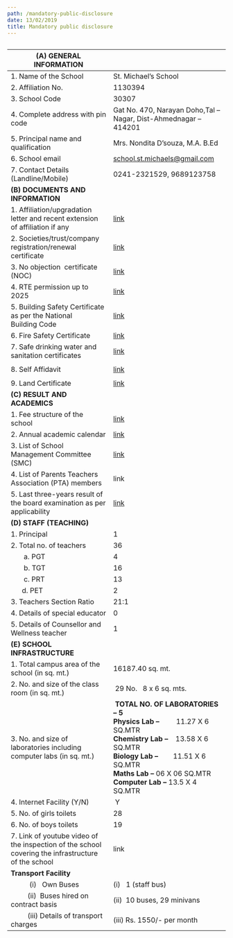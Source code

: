 ```yaml
---
path: /mandatory-public-disclosure
date: 13/02/2019
title: Mandatory public disclosure
---
```

<div style="overflow-x:auto;">

| **(A) GENERAL INFORMATION**                                                                                                           |                                                                                                                                                                                                                                                  |
| ------------------------------------------------------------------------------------------------------------------------------------- | ------------------------------------------------------------------------------------------------------------------------------------------------------------------------------------------------------------------------------------------------ |
| 1. Name of the School                                                                                                                 | St. Michael’s School                                                                                                                                                                                                                             |
| 2. Affiliation No.                                                                                                                    | 1130394                                                                                                                                                                                                                                          |
| 3. School Code                                                                                                                        | 30307                                                                                                                                                                                                                                            |
| 4. Complete address with pin code                                                                                                     | Gat No. 470, Narayan Doho,Tal – Nagar, Dist-Ahmednagar – 414201                                                                                                                                                                                  |
| 5. Principal name and qualification                                                                                                   | Mrs. Nondita D’souza, M.A. B.Ed                                                                                                                                                                                                                  |
| 6. School email                                                                                                                       | school.st.michaels@gmail.com                                                                                                                                                                                                                     |
| 7. Contact Details (Landline/Mobile)                                                                                                  | 0241-2321529, 9689123758                                                                                                                                                                                                                         |
| **(B) DOCUMENTS AND INFORMATION**                                                                                                     |                                                                                                                                                                                                                                                  |
| 1. Affiliation/upgradation letter and recent extension of affiliation if any                                                            | [link](https://drive.google.com/file/d/1k1jhHfoWampb8ZEoE0-gpz-1JN8LNNNY/view?usp=sharing)                                                                                                                                              |
| 2. Societies/trust/company registration/renewal certificate                                                                            | [link](https://drive.google.com/file/d/1_DflIyF1t8UPfqgColzVglWJRGnVub4L/view?usp=sharing)                                                                                                                                             |
| 3. No objection  certificate (NOC)                                                                                                       | [link](https://drive.google.com/file/d/1kMUC5_uQs_-KQsqX4L2Ig-2ZZnAuanVu/view?usp=sharing)                                                                                                                                                     |
| 4. RTE permission up to 2025                                                                                                          | [link](https://drive.google.com/file/d/12Ij2wP2WGgJx_v8sTxsRJAYJnZso3ECK/view?usp=sharing)                                                                                                                                         |
| 5. Building Safety Certificate as per the National<br>Building Code                                                                | [link](https://drive.google.com/file/d/1MneN8chcliXmbp1tFeYrvSFMAMFC-UEx/view?usp=sharing)                                                                                                                                             |
| 6. Fire Safety Certificate                                                                                                            | [link](https://drive.google.com/file/d/1hHWaWLKJkOCKAqny0lpBjLPzPA17jQsn/view?usp=drive_link)                                                                                                                                              |
| 7. Safe drinking water and sanitation certificates                                                                                      | [link](https://drive.google.com/file/d/1oxL4PD5IKKVNuOrpYFKrviXvdiVpQ0PE/view?usp=sharing)                                |
            |
| 8. Self Affidavit                                                                                                                      | [link](https://drive.google.com/file/d/1Vufstuu60-VlzMNGAeinpLgG3phMUqtd/view?usp=sharing)
                                     |
| 9. Land Certificate                                                                                                                   | [link](https://drive.google.com/file/d/1lWtBs_vEd2RwZGzJSAVj05BVeqC5wVJS/view?usp=sharing)
| **(C)** **RESULT AND ACADEMICS**                                                                                                      |                                                                                                                                                                                                                                                  |
| 1. Fee structure of the school                                                                                                        | [link](http://stmichaels-ahmednagar.org/fee-structure/)                                                                                                                                                                                          |
| 2. Annual academic calendar                                                                                                           | [link](http://stmichaels-ahmednagar.org/wp-content/uploads/2021/09/Academic-Calender.pdf)                                                                                                                                                        |
| 3. List of School Management Committee (SMC)                                                                                          | [link](http://stmichaels-ahmednagar.org/management-committee/)                                                                                                                                                                                   |
| 4. List of Parents Teachers Association (PTA) members                                                                                 | link                                                                                                                                                                                                                                             |
| 5. Last three-years result of the board examination as per applicability                                                              | [link](http://stmichaels-ahmednagar.org/wp-content/uploads/2021/09/Result-last-3-years.pdf)                                                                                                                                                      |
|**(D)** **STAFF (TEACHING)**<br>                                                                                                        |                                                                                                                                                                                                                                                  |
| 1. Principal                                                                                                                          | 1                                                                                                                                                                                                                                                |
| 2. Total no. of teachers                                                                                                              | 36                                                                                                                                                                                                                                               |
|        a. PGT                                                                                                                         | 4                                                                                                                                                                                                                                                |
|        b. TGT                                                                                                                         | 16                                                                                                                                                                                                                                               |
|        c. PRT                                                                                                                         | 13                                                                                                                                                                                                                                               |
|       d. PET                                                                                                                          | 2                                                                                                                                                                                                                                                |
| 3. Teachers Section Ratio                                                                                                             | 21:1                                                                                                                                                                                                                                             |
| 4. Details of special educator                                                                                                        | 0                                                                                                                                                                                                                                                |
| 5. Details of Counsellor and Wellness teacher                                                                                         | 1                                                                                                                                                                                                                                                |
| **(E) SCHOOL INFRASTRUCTURE**                                                                                                         |                                                                                                                                                                                                                                                  |
| 1. Total campus area of the school (in sq. mt.)                                                                                       | 16187.40 sq. mt.                                                                                                                                                                                                                                 |
| 2. No. and size of the class room (in sq. mt.)                                                                                        |  29 No.   8 x 6 sq. mts.                                                                                                                                                                                                                         |
| 3. No. and size of laboratories including computer labs (in sq. mt.)                                                                  |  **TOTAL NO. OF LABORATORIES – 5**<br>**Physics Lab –**         11.27 X 6 SQ.MTR<br>**Chemistry Lab –**    13.58 X 6 SQ.MTR<br>**Biology Lab –**        11.51 X 6 SQ.MTR<br>**Maths Lab –** 06 X 06 SQ.MTR<br>**Computer Lab –** 13.5 X 4 SQ.MTR |
| 4. Internet Facility (Y/N)                                                                                                            |  Y                                                                                                                                                                                                                                               |
| 5. No. of girls toilets                                                                                                               | 28                                                                                                                                                                                                                                               |
| 6. No. of boys toilets                                                                                                                | 19                                                                                                                                                                                                                                               |
| 7. Link of youtube video of the inspection of the school covering the infrastructure of the school                                    | link                                                                                                                                                                                                                                             |
| **Transport Facility<br>**                                                                                                            |                                                                                                                                                                                                                                                  |
|           (i)   Own Buses                                                                                                             | (i)   1 (staff bus)                                                                                                                                                                                                                              |
|          (ii)  Buses hired on contract basis                                                                                          | (ii)  10 buses, 29 minivans                                                                                                                                                                                                                      |
|          (iii) Details of transport charges                                                                                           | (iii) Rs. 1550/- per month                                                                                                                                                                                                                       |

</div>
